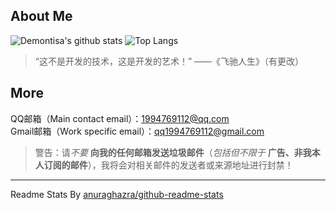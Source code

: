## About Me ##
![Demontisa's github stats](https://github-readme-stats.vercel.app/api?username=Demontisa&ount_private=true&show_icons=true)
![Top Langs](https://github-readme-stats.vercel.app/api/top-langs/?username=Demontisa&layout=compact)

> “这不是开发的技术，这是开发的艺术！” ——《飞驰人生》（有更改）

## More ##
QQ邮箱（Main contact email）：[1994769112@qq.com](mailto:1994769112@qq.com)  
Gmail邮箱（Work specific email）：[qq1994769112@gmail.com](mailto:qq1994769112@gmail.com)  
> 警告：请*不要* **向我的任何邮箱发送垃圾邮件**（*包括但不限于* **广告、非我本人订阅的邮件**），我将会对相关邮件的发送者或来源地址进行封禁！  

----------
Readme Stats By [anuraghazra/github-readme-stats](https://github.com/anuraghazra/github-readme-stats)  
